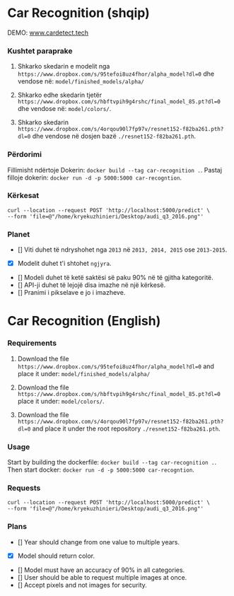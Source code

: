 # Car Recognition (shqip)

DEMO: www.cardetect.tech

### Kushtet paraprake
1. Shkarko skedarin e modelit nga `https://www.dropbox.com/s/95tefoi8uz4fhor/alpha_model?dl=0`
dhe vendose në: `model/finished_models/alpha/`

2. Shkarko edhe skedarin tjetër `https://www.dropbox.com/s/hbftvpih9g4rshc/final_model_85.pt?dl=0`
dhe vendose në: `model/colors/`.

3. Shkarko skedarin `https://www.dropbox.com/s/4orqou90l7fp97v/resnet152-f82ba261.pth?dl=0` dhe vendose në dosjen bazë `./resnet152-f82ba261.pth`.

### Përdorimi
Fillimisht ndërtoje Dokerin: `docker build --tag car-recognition .`.
Pastaj filloje dokerin: `docker run -d -p 5000:5000 car-recogntion`.

### Kërkesat

```curl
curl --location --request POST 'http://localhost:5000/predict' \
--form 'file=@"/home/kryekuzhinieri/Desktop/audi_q3_2016.png"'
```

### Planet

- [] Viti duhet të ndryshohet nga `2013` në `2013, 2014, 2015` ose `2013-2015`.
- [x] Modelit duhet t'i shtohet `ngjyra`.
- [] Modeli duhet të ketë saktësi së paku 90% në të gjitha kategoritë.
- [] API-ji duhet të lejojë disa imazhe në një kërkesë.
- [] Pranimi i pikselave e jo i imazheve.


# Car Recognition (English)

### Requirements
1. Download the file `https://www.dropbox.com/s/95tefoi8uz4fhor/alpha_model?dl=0`
and place it under: `model/finished_models/alpha/`

2. Download the file `https://www.dropbox.com/s/hbftvpih9g4rshc/final_model_85.pt?dl=0`
place it under: `model/colors/`.

3. Download the file `https://www.dropbox.com/s/4orqou90l7fp97v/resnet152-f82ba261.pth?dl=0` and place it under the root repository `./resnet152-f82ba261.pth`.

### Usage
Start by building the dockerfile: `docker build --tag car-recognition .`.
Then start docker: `docker run -d -p 5000:5000 car-recogntion`.

### Requests

```curl
curl --location --request POST 'http://localhost:5000/predict' \
--form 'file=@"/home/kryekuzhinieri/Desktop/audi_q3_2016.png"'
```

### Plans

- [] Year should change from one value to multiple years. 
- [x] Model should return color.
- [] Model must have an accuracy of 90% in all categories.
- [] User should be able to request multiple images at once.
- [] Accept pixels and not images for security.
